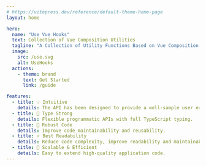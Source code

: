 ```yaml
---
# https://vitepress.dev/reference/default-theme-home-page
layout: home

hero:
  name: "Use Vue Hooks"
  text: Collection of Vue Composition Utilities
  tagline: "A Collection of Utility Functions Based on Vue Composition API"
  image:
    src: /use.svg
    alt: UseHooks
  actions:
    - theme: brand
      text: Get Started
      link: /guide

features:
  - title: 💡 Intuitive
    details: The API has been designed to provide a well-sample user experience.
  - title: 🔑 Type Strong
    details: Flexible programmatic APIs with full TypeScript typing.
  - title: 💪 Robust Code
    details: Improve code maintainability and reusability.
  - title: ⭐️ Best Readability
    details: Reduce code complexity, improve readability and maintainability.
  - title: 🚀 Scalable & Efficient
    details: Easy to extend high-quality application code.
---
```

